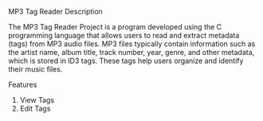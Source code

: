 MP3 Tag Reader Description

The MP3 Tag Reader Project is a program developed using the C programming language that allows users to read and extract metadata (tags) from MP3 audio files. MP3 files typically contain information such as the artist name, album title, track number, year, genre, and other metadata, which is stored in ID3 tags. These tags help users organize and identify their music files.

Features
1. View Tags
2. Edit Tags
